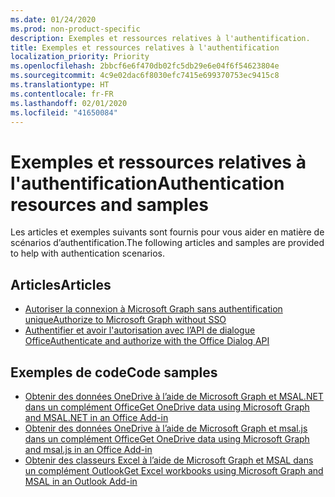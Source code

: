 ```yaml
---
ms.date: 01/24/2020
ms.prod: non-product-specific
description: Exemples et ressources relatives à l'authentification.
title: Exemples et ressources relatives à l'authentification
localization_priority: Priority
ms.openlocfilehash: 2bbcf6e6f470db02fc5db29e6e04f6f54623804e
ms.sourcegitcommit: 4c9e02dac6f8030efc7415e699370753ec9415c8
ms.translationtype: HT
ms.contentlocale: fr-FR
ms.lasthandoff: 02/01/2020
ms.locfileid: "41650084"
---
```

# <a name="authentication-resources-and-samples"></a><span data-ttu-id="d54ca-103">Exemples et ressources relatives à l'authentification</span><span class="sxs-lookup"><span data-stu-id="d54ca-103">Authentication resources and samples</span></span>

<span data-ttu-id="d54ca-104">Les articles et exemples suivants sont fournis pour vous aider en matière de scénarios d’authentification.</span><span class="sxs-lookup"><span data-stu-id="d54ca-104">The following articles and samples are provided to help with authentication scenarios.</span></span>

## <a name="articles"></a><span data-ttu-id="d54ca-105">Articles</span><span class="sxs-lookup"><span data-stu-id="d54ca-105">Articles</span></span>

- [<span data-ttu-id="d54ca-106">Autoriser la connexion à Microsoft Graph sans authentification unique</span><span class="sxs-lookup"><span data-stu-id="d54ca-106">Authorize to Microsoft Graph without SSO</span></span>](authorize-to-microsoft-graph-without-sso.md)
- [<span data-ttu-id="d54ca-107">Authentifier et avoir l'autorisation avec l’API de dialogue Office</span><span class="sxs-lookup"><span data-stu-id="d54ca-107">Authenticate and authorize with the Office Dialog API</span></span>](auth-with-office-dialog-api.md)

## <a name="code-samples"></a><span data-ttu-id="d54ca-108">Exemples de code</span><span class="sxs-lookup"><span data-stu-id="d54ca-108">Code samples</span></span>

- [<span data-ttu-id="d54ca-109">Obtenir des données OneDrive à l’aide de Microsoft Graph et MSAL.NET dans un complément Office</span><span class="sxs-lookup"><span data-stu-id="d54ca-109">Get OneDrive data using Microsoft Graph and MSAL.NET in an Office Add-in</span></span>](https://github.com/OfficeDev/PnP-OfficeAddins/tree/master/Samples/auth/Office-Add-in-Microsoft-Graph-ASPNET)
- [<span data-ttu-id="d54ca-110">Obtenir des données OneDrive à l’aide de Microsoft Graph et msal.js dans un complément Office</span><span class="sxs-lookup"><span data-stu-id="d54ca-110">Get OneDrive data using Microsoft Graph and msal.js in an Office Add-in</span></span>](https://github.com/OfficeDev/PnP-OfficeAddins/tree/master/Samples/auth/Office-Add-in-Microsoft-Graph-React)
- [<span data-ttu-id="d54ca-111">Obtenir des classeurs Excel à l’aide de Microsoft Graph et MSAL dans un complément Outlook</span><span class="sxs-lookup"><span data-stu-id="d54ca-111">Get Excel workbooks using Microsoft Graph and MSAL in an Outlook Add-in</span></span>](https://github.com/OfficeDev/PnP-OfficeAddins/tree/master/Samples/auth/Outlook-Add-in-Microsoft-Graph-ASPNET)
